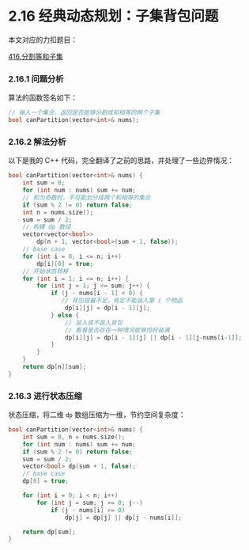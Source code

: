 # 2.16 经典动态规划：子集背包问题

本文对应的力扣题目：

[416.分割等和子集](https://leetcode-cn.com/problems/partition-equal-subset-sum)

### 2.16.1 问题分析

算法的函数签名如下：

```cpp
// 输入一个集合，返回是否能够分割成和相等的两个子集
bool canPartition(vector<int>& nums);
```

### 2.16.2 解法分析

以下是我的 C++ 代码，完全翻译了之前的思路，并处理了一些边界情况：

```cpp
bool canPartition(vector<int>& nums) {
    int sum = 0;
    for (int num : nums) sum += num;
    // 和为奇数时，不可能划分成两个和相等的集合
    if (sum % 2 != 0) return false;
    int n = nums.size();
    sum = sum / 2;
    // 构建 dp 数组
    vector<vector<bool>> 
        dp(n + 1, vector<bool>(sum + 1, false));
    // base case
    for (int i = 0; i <= n; i++)
        dp[i][0] = true;
    // 开始状态转移
    for (int i = 1; i <= n; i++) {
        for (int j = 1; j <= sum; j++) {
            if (j - nums[i - 1] < 0) {
               // 背包容量不足，肯定不能装入第 i 个物品
                dp[i][j] = dp[i - 1][j]; 
            } else {
                // 装入或不装入背包
                // 看看是否存在一种情况能够恰好装满
                dp[i][j] = dp[i - 1][j] || dp[i - 1][j-nums[i-1]];
            }
        }
    }
    return dp[n][sum];
}
```

### 2.16.3 进行状态压缩

状态压缩，将二维 `dp` 数组压缩为一维，节约空间复杂度：

```cpp
bool canPartition(vector<int>& nums) {
    int sum = 0, n = nums.size();
    for (int num : nums) sum += num;
    if (sum % 2 != 0) return false;
    sum = sum / 2;
    vector<bool> dp(sum + 1, false);
    // base case
    dp[0] = true;

    for (int i = 0; i < n; i++) 
        for (int j = sum; j >= 0; j--) 
            if (j - nums[i] >= 0) 
                dp[j] = dp[j] || dp[j - nums[i]];

    return dp[sum];
}
```


